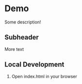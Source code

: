 # Demo

Some description!

## Subheader

More text

## Local Development

1. Open index.html in your browser